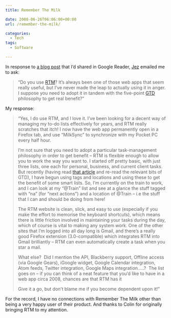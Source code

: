 ```yaml
---
title: Remember The Milk

date: 2008-06-26T06:06:00+00:00
url: /remember-the-milk/

categories:
  - Tech
tags:
  - Software

---
```

In response to [a blog post][1] that I’d shared in Google Reader, [Jez][2] emailed me to ask:

> “Do you use [RTM][3]? It’s always been one of those web apps that seem really useful, but I’ve never made the leap to actually using it in anger. I suppose you need to adopt it in tandem with the five-point [GTD][4] philosophy to get real benefit?”

My response:

> “Yes, I do use RTM, and I love it. I’ve been looking for a decent way of managing my to-do lists effectively for years, and RTM really scratches that itch! I now have the web app permanently open in a Firefox tab, and use “MilkSync” to synchronize with my Pocket PC every half hour.
>
> I’m not sure that you need to adopt a particular task-management philosophy in order to get benefit – RTM is flexible enough to allow you to work the way you want to. I started off pretty basic, with just three lists, one each for personal, business, and current client tasks. But recently (having read [that article][1] and re-read the relevant bits of GTD), I have begun using tags and locations and using these to get the benefit of some smart lists. So, I’m currently on the train to work, and I can look at my “@Train” list and see at a glance the stuff tagged with “na” (for “next actions”) and a location of @Train – i.e the stuff that I can and should be doing from here!
>
> The RTM website is clean, slick, and easy to use (especially if you make the effort to memorise the keyboard shortcuts), which means there is little friction involved in maintaining your tasks during the day, which of course is vital to making any system work.
One of the other sites that I’m logged into all day long is Gmail, and there’s a really good Firefox extension (3.0-compatible) which integrates RTM into Gmail brilliantly – RTM can even automatically create a task when you star a mail.
>
> What else?  Did I mention the API, Blackberry support, Offline access (via Google Gears), iGoogle widget, Google Calendar integration, Atom feeds, Twitter integration, Google Maps integration…..?  The list goes on – if you can think of a neat feature that you’d like to have in a web app circa 2008, chances are that RTM has it
>
> Give it a go, but don’t blame me if you become dependent upon it!”

For the record, I have no connections with Remember The Milk other than being a very happy user of their product. And thanks to Colin for originally bringing RTM to my attention.

 [1]: http://blog.rememberthemilk.com/2008/05/guest-post-advanced-gtd-with-remember.html
 [2]: http://jpg1723.blogspot.com/
 [3]: http://www.rememberthemilk.com
 [4]: http://en.wikipedia.org/wiki/Getting_Things_Done